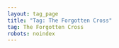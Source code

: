 ```yaml
---
layout: tag_page
title: "Tag: The Forgotten Cross"
tag: The Forgotten Cross
robots: noindex
---
```

